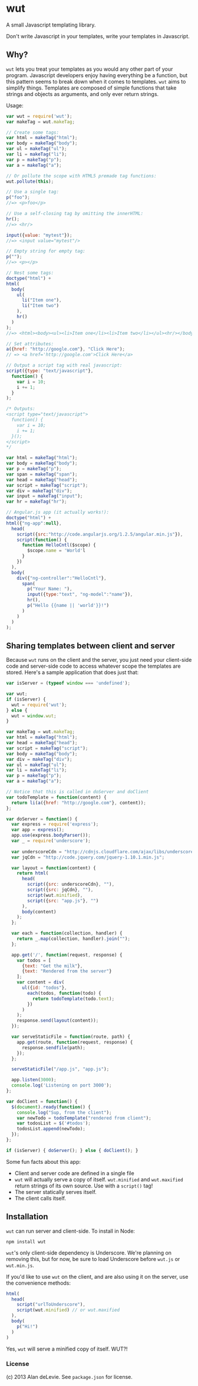 # wut

A small Javascript templating library.

Don't write Javascript in your templates, write your templates in Javascript.

## Why?

`wut` lets you treat your templates as you would any other part of your program. Javascript developers enjoy having everything be a function, but this pattern seems to break down when it comes to templates. `wut` aims to simplify things. Templates are composed of simple functions that take strings and objects as arguments, and only ever return strings.

Usage:

```javascript
var wut = require('wut');
var makeTag = wut.makeTag;

// Create some tags:
var html = makeTag("html");
var body = makeTag("body");
var ul = makeTag("ul");
var li = makeTag("li");
var p = makeTag("p");
var a = makeTag("a");

// Or pollute the scope with HTML5 premade tag functions:
wut.pollute(this);

// Use a single tag:
p("foo"); 
//=> <p>foo</p>

// Use a self-closing tag by omitting the innerHTML:
hr();
//=> <hr/>

input({value: "mytest"});
//=> <input value="mytest"/>

// Empty string for empty tag:
p("");
//=> <p></p>

// Nest some tags:
doctype("html") +
html(
  body(
    ul(
      li("Item one"),
      li("Item two")
    ),
    hr()
  )
);
//=> <html><body><ul><li>Item one</li><li>Item two</li></ul><hr/></body></html> 

// Set attributes:
a({href: "http://google.com"}, "Click Here");
// => <a href='http://google.com'>Click Here</a>

// Output a script tag with real javascript:
script({type: "text/javascript"}, 
  function() {
    var i = 10;
    i += 1;
  }
);

/* Outputs:
<script type="text/javascript">
  function() {
    var i = 10;
    i += 1;
  }();
</script>
*/

var html = makeTag("html");
var body = makeTag("body");
var p = makeTag("p");
var span = makeTag("span");
var head = makeTag("head");
var script = makeTag("script");
var div = makeTag("div");
var input = makeTag("input");
var hr = makeTag("hr");

// Angular.js app (it actually works!):
doctype("html") +
html({"ng-app":null},
  head(
    script({src:"http://code.angularjs.org/1.2.5/angular.min.js"}),
    script(function() {
      function HelloCntl($scope) {
        $scope.name = 'World'l
      }
    })
  ),
  body(
    div({"ng-controller":"HelloCntl"},
      span(
        p("Your Name: "),
        input({type:"text", "ng-model":"name"}),
        hr(),
        p("Hello {{name || 'world'}}!")
      )
    )
  )
);
```

## Sharing templates between client and server

Because `wut` runs on the client and the server, you just need your client-side code and server-side code to access whatever scope the templates are stored. Here's a sample application that does just that:

```javascript
var isServer = (typeof window === 'undefined');

var wut;
if (isServer) {
  wut = require('wut');
} else {
  wut = window.wut;
}

var makeTag = wut.makeTag;
var html = makeTag("html");
var head = makeTag("head");
var script = makeTag("script");
var body = makeTag("body");
var div = makeTag("div");
var ul = makeTag("ul");
var li = makeTag("li");
var p = makeTag("p");
var a = makeTag("a");

// Notice that this is called in doServer and doClient
var todoTemplate = function(content) {
  return li(a({href: "http://google.com"}, content));
};

var doServer = function() {
  var express = require('express');
  var app = express();
  app.use(express.bodyParser());
  var _ = require('underscore');
  
  var underscoreCdn = "http://cdnjs.cloudflare.com/ajax/libs/underscore.js/1.5.2/underscore-min.js";
  var jqCdn = "http://code.jquery.com/jquery-1.10.1.min.js";

  var layout = function(content) {
    return html(
      head(
        script({src: underscoreCdn}, ""),
        script({src: jqCdn}, ""),
        script(wut.minified),
        script({src: "app.js"}, "")
      ),
      body(content)
    );
  };

  var each = function(collection, handler) {
    return _.map(collection, handler).join("");
  };

  app.get('/', function(request, response) {
    var todos = [
      {text: "Get the milk"},
      {text: "Rendered from the server"}
    ];
    var content = div(
      ul({id: "todos"},
        each(todos, function(todo) {
          return todoTemplate(todo.text);
        })
      )
    );
    response.send(layout(content));
  });

  var serveStaticFile = function(route, path) {
    app.get(route, function(request, response) {
      response.sendfile(path);
    });
  };

  serveStaticFile("/app.js", "app.js");

  app.listen(3000);
  console.log('Listening on port 3000');
};

var doClient = function() {
  $(document).ready(function() {
    console.log("Sup, from the client");
    var newTodo = todoTemplate("rendered from client");
    var todosList = $('#todos');
    todosList.append(newTodo);
  });
};

if (isServer) { doServer(); } else { doClient(); }
```

Some fun facts about this app:

- Client and server code are defined in a single file
- `wut` will actually serve a copy of itself. `wut.minified` and `wut.maxified` return strings of its own source. Use with a `script()` tag!
- The server statically serves itself.
- The client calls itself.

## Installation

`wut` can run server and client-side. To install in Node:

`npm install wut`

`wut`'s only client-side dependency is Underscore. We're planning on removing this, but for now, be sure to load Underscore before `wut.js` or `wut.min.js`.

If you'd like to use `wut` on the client, and are also using it on the server, use the convenience methods:

```javascript
html(
  head(
    script("urlToUnderscore"),
    script(wut.minified) // or wut.maxified
  ),
  body(
    p("Hi!")
  )
)
```

Yes, `wut` will serve a minified copy of itself. WUT?!

### License

(c) 2013 Alan deLevie. See `package.json` for license.
